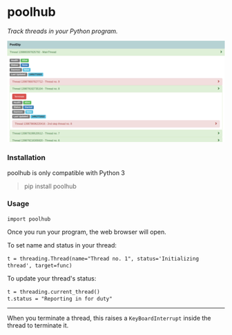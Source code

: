 # poolhub

<i>Track threads in your Python program.</i>

<p align="center">
    <img src="https://raw.githubusercontent.com/tsarpaul/poolhub/master/poolhub.png" alt="poolhub demo">
</p>

### Installation
poolhub is only compatible with Python 3
> pip install poolhub

### Usage
```
import poolhub
```

Once you run your program, the web browser will open.

To set name and status in your thread:
```
t = threading.Thread(name="Thread no. 1", status='Initializing thread', target=func)
```

To update your thread's status:
```
t = threading.current_thread()
t.status = "Reporting in for duty"
```

<hr>

When you terminate a thread, this raises a 
`KeyBoardInterrupt` inside the thread to terminate it.
